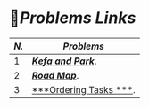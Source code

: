 # :pushpin:***Problems Links***
|***N.***| ***Problems***|
|---| --------|
|1| [***Kefa and Park***](https://codeforces.com/problemset/problem/580/C).|
|2| [***Road Map***](https://codeforces.com/problemset/problem/34/D).|
|3| [***Ordering Tasks ***](https://onlinejudge.org/index.php?option=onlinejudge&page=show_problem&problem=1246).|
